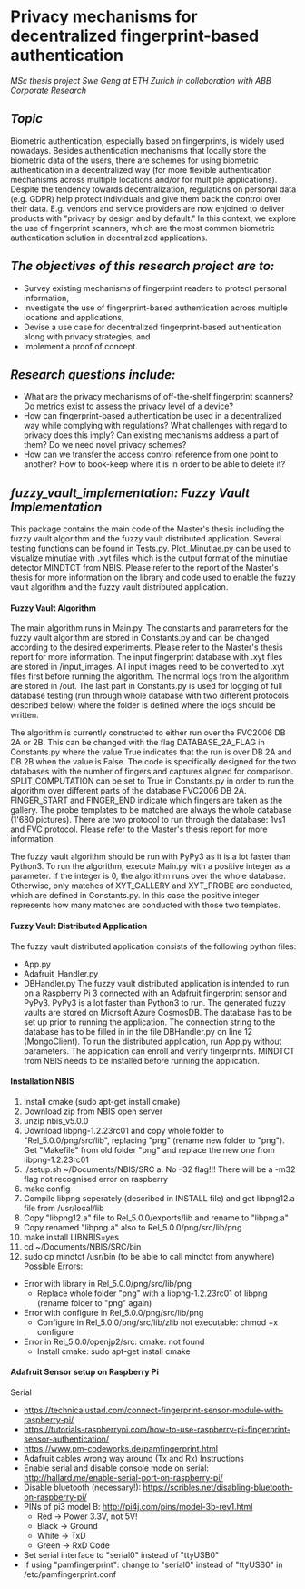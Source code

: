 # Privacy mechanisms for decentralized fingerprint-based authentication #
*MSc thesis project Swe Geng at ETH Zurich in collaboration with ABB Corporate Research*

## **_Topic_**

Biometric authentication, especially based on fingerprints, is widely used nowadays. Besides authentication
mechanisms that locally store the biometric data of the users, there are schemes for using biometric
authentication in a decentralized way (for more flexible authentication mechanisms across multiple
locations and/or for multiple applications).
Despite the tendency towards decentralization, regulations on personal data (e.g. GDPR) help protect
individuals and give them back the control over their data. E.g. vendors and service providers are now
enjoined to deliver products with "privacy by design and by default."
In this context, we explore the use of fingerprint scanners, which are the most common biometric authentication
solution in decentralized applications.

## **_The objectives of this research project are to:_**
* Survey existing mechanisms of fingerprint readers to protect personal information,
* Investigate the use of fingerprint-based authentication across multiple locations and applications,
* Devise a use case for decentralized fingerprint-based authentication along with privacy strategies,
and
* Implement a proof of concept.

## **_Research questions include:_**
* What are the privacy mechanisms of off-the-shelf fingerprint scanners? Do metrics exist to assess
the privacy level of a device?
* How can fingerprint-based authentication be used in a decentralized way while complying with
regulations? What challenges with regard to privacy does this imply? Can existing mechanisms address
a part of them? Do we need novel privacy schemes?
* How can we transfer the access control reference from one point to another? How to book-keep
where it is in order to be able to delete it?


## **_fuzzy_vault_implementation: Fuzzy Vault Implementation_**
This package contains the main code of the Master's thesis including the fuzzy vault algorithm and the fuzzy vault
distributed application. Several testing functions can be found in Tests.py.
Plot_Minutiae.py can be used to visualize minutiae with .xyt files which is the output format of the minutiae detector MINDTCT from NBIS.
Please refer to the report of the Master's thesis for more information on the library and code used to enable the fuzzy vault algorithm and the fuzzy vault distributed application.

#### Fuzzy Vault Algorithm
The main algorithm runs in Main.py. The constants and parameters for the fuzzy vault algorithm are stored in Constants.py and can be changed according to
the desired experiments. Please refer to the Master's thesis report for more information.
The input fingerprint database with .xyt files are stored in /input_images. All input images need to be converted to .xyt files first before running the algorithm.
The normal logs from the algorithm are stored in /out. The last part in Constants.py is used for logging of full database testing (run through whole database with two different protocols described below) where the folder is defined where the logs should be written.

The algorithm is currently constructed to either run over the FVC2006 DB 2A or 2B. This can be changed with the flag
DATABASE_2A_FLAG in Constants.py where the value True indicates that the run is over DB 2A and DB 2B when the value is
False. The code is specifically designed for the two databases with the number of fingers and captures aligned for comparison.
SPLIT_COMPUTATION can be set to True in Constants.py in order to run the algorithm over different parts of the database
FVC2006 DB 2A. FINGER_START and FINGER_END indicate which fingers are taken as the gallery. The probe templates to be
matched are always the whole database (1'680 pictures). There are two protocol to run through the database: 1vs1 and FVC protocol.
Please refer to the Master's thesis report for more information.

The fuzzy vault algorithm should be run with PyPy3 as it is a lot faster than Python3. To run the algorithm, execute
Main.py with a positive integer as a parameter. If the integer is 0, the algorithm runs over the whole database.
Otherwise, only matches of XYT_GALLERY and XYT_PROBE are conducted, which are defined in Constants.py. In this case the
positive integer represents how many matches are conducted with those two templates.

#### Fuzzy Vault Distributed Application
The fuzzy vault distributed application consists of the following python files:
* App.py
* Adafruit_Handler.py
* DBHandler.py
The fuzzy vault distributed application is intended to run on a Raspberry Pi 3 connected with an Adafruit fingerprint
sensor and PyPy3. PyPy3 is a lot faster than Python3 to run. The generated fuzzy vaults are stored on Micrsoft Azure
CosmosDB. The database has to be set up prior to running the application. The connection string to the database has to
be filled in in the file DBHandler.py on line 12 (MongoClient). To run the distributed application, run App.py without
parameters. The application can enroll and verify fingerprints. MINDTCT from NBIS needs to be installed before running the application.

#### Installation NBIS
1. Install cmake (sudo apt-get install cmake)
2. Download zip from NBIS open server
3. unzip nbis_v5.0.0
4. Download libpng-1.2.23rc01 and copy whole folder to "Rel_5.0.0/png/src/lib", replacing "png" (rename new folder to "png"). Get "Makefile" from old folder "png" and replace the new one from libpng-1.2.23rc01
5. ./setup.sh ~/Documents/NBIS/SRC 
	a. No –32 flag!!! There will be a -m32 flag not recognised error on raspberry
6. make config
7. Compile libpng seperately (described in INSTALL file) and get libpng12.a file from /usr/local/lib
8. Copy "libpng12.a" file to Rel_5.0.0/exports/lib and rename to "libpng.a"
9. Copy renamed "libpng.a" also to Rel_5.0.0/png/src/lib/png
10. make install LIBNBIS=yes
11. cd ~/Documents/NBIS/SRC/bin
12. sudo cp mindtct /usr/bin (to be able to call mindtct from anywhere)
Possible Errors:
* Error with library in Rel_5.0.0/png/src/lib/png
	* Replace whole folder "png" with a libpng-1.2.23rc01 of libpng (rename folder to "png" again)
* Error with configure in Rel_5.0.0/png/src/lib/png
	* Configure in Rel_5.0.0/png/src/lib/zlib not executable: chmod +x configure
* Error in Rel_5.0.0/openjp2/src: cmake: not found
	* Install cmake: sudo apt-get install cmake

#### Adafruit Sensor setup on Raspberry Pi
Serial
* https://technicalustad.com/connect-fingerprint-sensor-module-with-raspberry-pi/
* https://tutorials-raspberrypi.com/how-to-use-raspberry-pi-fingerprint-sensor-authentication/
* https://www.pm-codeworks.de/pamfingerprint.html
* Adafruit cables wrong way around (Tx and Rx)
Instructions
* Enable serial and disable console mode on serial: http://hallard.me/enable-serial-port-on-raspberry-pi/
* Disable bluetooth (necessary!): https://scribles.net/disabling-bluetooth-on-raspberry-pi/
* PINs of pi3 model B: http://pi4j.com/pins/model-3b-rev1.html
	* Red -> Power 3.3V, not 5V!
	* Black -> Ground
	* White -> TxD
	* Green -> RxD
Code
* Set serial interface to "serial0" instead of "ttyUSB0"
* If using "pamfingerprint": change to "serial0" instead of "ttyUSB0" in /etc/pamfingerprint.conf
	